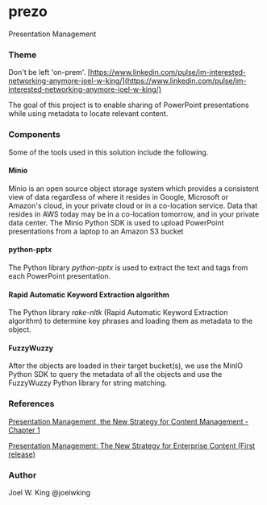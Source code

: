 # prezo
Presentation Management

### Theme
Don't be left 'on-prem'. [https://www.linkedin.com/pulse/im-interested-networking-anymore-joel-w-king/](https://www.linkedin.com/pulse/im-interested-networking-anymore-joel-w-king/)

The goal of this project is to enable sharing of PowerPoint presentations while using metadata to locate relevant content.

### Components
Some of the tools used in this solution include the following.

#### Minio
Minio is an open source object storage system which provides a consistent view of data regardless of where it resides in Google, Microsoft or Amazon's cloud, in your private cloud or in a co-location service. Data that resides in AWS today may be in a co-location tomorrow, and in your private data center. The Minio Python SDK is used to upload PowerPoint presentations from a laptop to an Amazon S3 bucket

#### python-pptx
The Python library *python-pptx* is used to extract the text and tags from each PowerPoint presentation.

#### Rapid Automatic Keyword Extraction algorithm
The Python library *rake-nltk* (Rapid Automatic Keyword Extraction algorithm) to determine key phrases and loading them as metadata to the object.

#### FuzzyWuzzy
After the objects are loaded in their target bucket(s), we use the MinIO Python SDK to query the metadata of all the objects and use the FuzzyWuzzy Python library for string matching.

### References
[Presentation Management, the New Strategy for Content Management - Chapter 1](https://www.linkedin.com/pulse/presentation-management-new-strategy-content-chapter-james-ontra/)

[Presentation Management: The New Strategy for Enterprise Content (First release)](https://www.amazon.com/Presentation-Management-Strategy-Enterprise-Content-ebook/dp/B07MMV7MJ2)

### Author
Joel W. King @joelwking